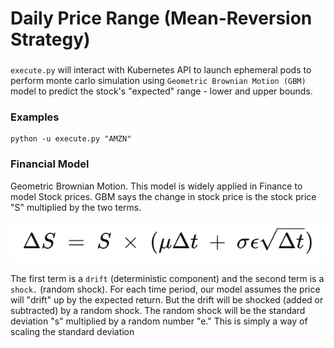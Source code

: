 # Daily Price Range (Mean-Reversion Strategy)

###
```execute.py``` will interact with Kubernetes API to launch ephemeral pods to 
perform monte carlo simulation using ```Geometric Brownian Motion (GBM)``` model to predict the stock's "expected" range - lower and upper bounds.

### Examples
```.shell script
python -u execute.py "AMZN"
```

### Financial Model 

Geometric Brownian Motion. This model is widely applied in Finance to model Stock prices. 
GBM says the change in stock price is the stock price "S" multiplied by the two terms.

![Image of GBM](https://github.com/arisdavid/daily-price-range/blob/master/documentation/img/eq.png)

The first term is a ```drift``` (deterministic component) and the second term is a ```shock.``` (random shock). 
For each time period, our model assumes the price will "drift" up by the expected return. 
But the drift will be shocked (added or subtracted) by a random shock. 
The random shock will be the standard deviation "s" multiplied by a random number "e." 
This is simply a way of scaling the standard deviation

